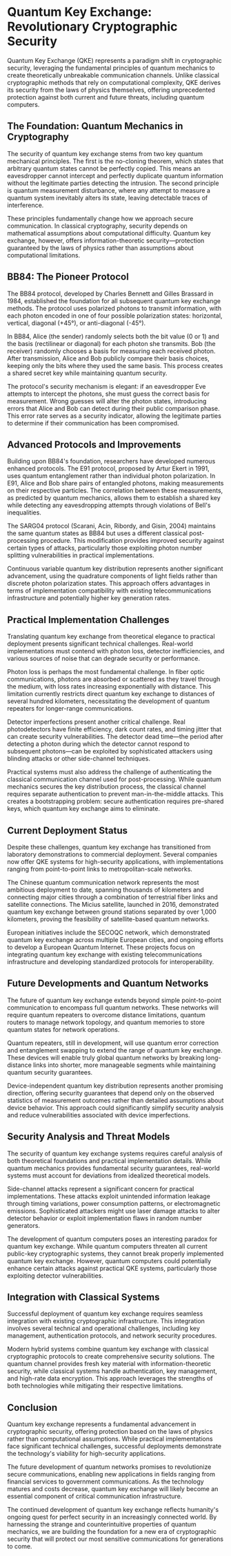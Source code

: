 # Quantum Key Exchange: Revolutionary Cryptographic Security

Quantum Key Exchange (QKE) represents a paradigm shift in cryptographic security, leveraging the fundamental principles of quantum mechanics to create theoretically unbreakable communication channels. Unlike classical cryptographic methods that rely on computational complexity, QKE derives its security from the laws of physics themselves, offering unprecedented protection against both current and future threats, including quantum computers.

## The Foundation: Quantum Mechanics in Cryptography

The security of quantum key exchange stems from two key quantum mechanical principles. The first is the no-cloning theorem, which states that arbitrary quantum states cannot be perfectly copied. This means an eavesdropper cannot intercept and perfectly duplicate quantum information without the legitimate parties detecting the intrusion. The second principle is quantum measurement disturbance, where any attempt to measure a quantum system inevitably alters its state, leaving detectable traces of interference.

These principles fundamentally change how we approach secure communication. In classical cryptography, security depends on mathematical assumptions about computational difficulty. Quantum key exchange, however, offers information-theoretic security—protection guaranteed by the laws of physics rather than assumptions about computational limitations.

## BB84: The Pioneer Protocol

The BB84 protocol, developed by Charles Bennett and Gilles Brassard in 1984, established the foundation for all subsequent quantum key exchange methods. The protocol uses polarized photons to transmit information, with each photon encoded in one of four possible polarization states: horizontal, vertical, diagonal (+45°), or anti-diagonal (-45°).

In BB84, Alice (the sender) randomly selects both the bit value (0 or 1) and the basis (rectilinear or diagonal) for each photon she transmits. Bob (the receiver) randomly chooses a basis for measuring each received photon. After transmission, Alice and Bob publicly compare their basis choices, keeping only the bits where they used the same basis. This process creates a shared secret key while maintaining quantum security.

The protocol's security mechanism is elegant: if an eavesdropper Eve attempts to intercept the photons, she must guess the correct basis for measurement. Wrong guesses will alter the photon states, introducing errors that Alice and Bob can detect during their public comparison phase. This error rate serves as a security indicator, allowing the legitimate parties to determine if their communication has been compromised.

## Advanced Protocols and Improvements

Building upon BB84's foundation, researchers have developed numerous enhanced protocols. The E91 protocol, proposed by Artur Ekert in 1991, uses quantum entanglement rather than individual photon polarization. In E91, Alice and Bob share pairs of entangled photons, making measurements on their respective particles. The correlation between these measurements, as predicted by quantum mechanics, allows them to establish a shared key while detecting any eavesdropping attempts through violations of Bell's inequalities.

The SARG04 protocol (Scarani, Acin, Ribordy, and Gisin, 2004) maintains the same quantum states as BB84 but uses a different classical post-processing procedure. This modification provides improved security against certain types of attacks, particularly those exploiting photon number splitting vulnerabilities in practical implementations.

Continuous variable quantum key distribution represents another significant advancement, using the quadrature components of light fields rather than discrete photon polarization states. This approach offers advantages in terms of implementation compatibility with existing telecommunications infrastructure and potentially higher key generation rates.

## Practical Implementation Challenges

Translating quantum key exchange from theoretical elegance to practical deployment presents significant technical challenges. Real-world implementations must contend with photon loss, detector inefficiencies, and various sources of noise that can degrade security or performance.

Photon loss is perhaps the most fundamental challenge. In fiber optic communications, photons are absorbed or scattered as they travel through the medium, with loss rates increasing exponentially with distance. This limitation currently restricts direct quantum key exchange to distances of several hundred kilometers, necessitating the development of quantum repeaters for longer-range communications.

Detector imperfections present another critical challenge. Real photodetectors have finite efficiency, dark count rates, and timing jitter that can create security vulnerabilities. The detector dead time—the period after detecting a photon during which the detector cannot respond to subsequent photons—can be exploited by sophisticated attackers using blinding attacks or other side-channel techniques.

Practical systems must also address the challenge of authenticating the classical communication channel used for post-processing. While quantum mechanics secures the key distribution process, the classical channel requires separate authentication to prevent man-in-the-middle attacks. This creates a bootstrapping problem: secure authentication requires pre-shared keys, which quantum key exchange aims to eliminate.

## Current Deployment Status

Despite these challenges, quantum key exchange has transitioned from laboratory demonstrations to commercial deployment. Several companies now offer QKE systems for high-security applications, with implementations ranging from point-to-point links to metropolitan-scale networks.

The Chinese quantum communication network represents the most ambitious deployment to date, spanning thousands of kilometers and connecting major cities through a combination of terrestrial fiber links and satellite connections. The Micius satellite, launched in 2016, demonstrated quantum key exchange between ground stations separated by over 1,000 kilometers, proving the feasibility of satellite-based quantum networks.

European initiatives include the SECOQC network, which demonstrated quantum key exchange across multiple European cities, and ongoing efforts to develop a European Quantum Internet. These projects focus on integrating quantum key exchange with existing telecommunications infrastructure and developing standardized protocols for interoperability.

## Future Developments and Quantum Networks

The future of quantum key exchange extends beyond simple point-to-point communication to encompass full quantum networks. These networks will require quantum repeaters to overcome distance limitations, quantum routers to manage network topology, and quantum memories to store quantum states for network operations.

Quantum repeaters, still in development, will use quantum error correction and entanglement swapping to extend the range of quantum key exchange. These devices will enable truly global quantum networks by breaking long-distance links into shorter, more manageable segments while maintaining quantum security guarantees.

Device-independent quantum key distribution represents another promising direction, offering security guarantees that depend only on the observed statistics of measurement outcomes rather than detailed assumptions about device behavior. This approach could significantly simplify security analysis and reduce vulnerabilities associated with device imperfections.

## Security Analysis and Threat Models

The security of quantum key exchange systems requires careful analysis of both theoretical foundations and practical implementation details. While quantum mechanics provides fundamental security guarantees, real-world systems must account for deviations from idealized theoretical models.

Side-channel attacks represent a significant concern for practical implementations. These attacks exploit unintended information leakage through timing variations, power consumption patterns, or electromagnetic emissions. Sophisticated attackers might use laser damage attacks to alter detector behavior or exploit implementation flaws in random number generators.

The development of quantum computers poses an interesting paradox for quantum key exchange. While quantum computers threaten all current public-key cryptographic systems, they cannot break properly implemented quantum key exchange. However, quantum computers could potentially enhance certain attacks against practical QKE systems, particularly those exploiting detector vulnerabilities.

## Integration with Classical Systems

Successful deployment of quantum key exchange requires seamless integration with existing cryptographic infrastructure. This integration involves several technical and operational challenges, including key management, authentication protocols, and network security procedures.

Modern hybrid systems combine quantum key exchange with classical cryptographic protocols to create comprehensive security solutions. The quantum channel provides fresh key material with information-theoretic security, while classical systems handle authentication, key management, and high-rate data encryption. This approach leverages the strengths of both technologies while mitigating their respective limitations.

## Conclusion

Quantum key exchange represents a fundamental advancement in cryptographic security, offering protection based on the laws of physics rather than computational assumptions. While practical implementations face significant technical challenges, successful deployments demonstrate the technology's viability for high-security applications.

The future development of quantum networks promises to revolutionize secure communications, enabling new applications in fields ranging from financial services to government communications. As the technology matures and costs decrease, quantum key exchange will likely become an essential component of critical communication infrastructure.

The continued development of quantum key exchange reflects humanity's ongoing quest for perfect security in an increasingly connected world. By harnessing the strange and counterintuitive properties of quantum mechanics, we are building the foundation for a new era of cryptographic security that will protect our most sensitive communications for generations to come.